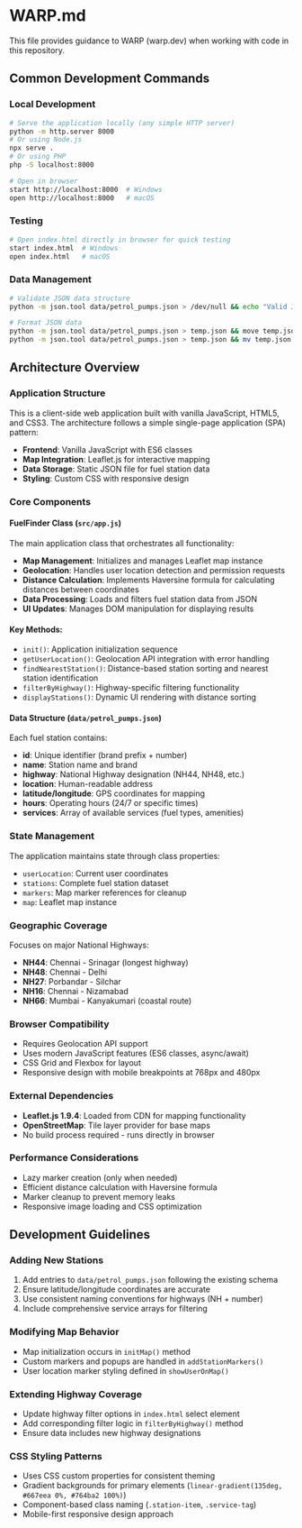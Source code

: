 # WARP.md

This file provides guidance to WARP (warp.dev) when working with code in this repository.

## Common Development Commands

### Local Development
```bash
# Serve the application locally (any simple HTTP server)
python -m http.server 8000
# Or using Node.js
npx serve .
# Or using PHP
php -S localhost:8000

# Open in browser
start http://localhost:8000  # Windows
open http://localhost:8000   # macOS
```

### Testing
```bash
# Open index.html directly in browser for quick testing
start index.html  # Windows
open index.html   # macOS
```

### Data Management
```bash
# Validate JSON data structure
python -m json.tool data/petrol_pumps.json > /dev/null && echo "Valid JSON" || echo "Invalid JSON"

# Format JSON data
python -m json.tool data/petrol_pumps.json > temp.json && move temp.json data/petrol_pumps.json  # Windows
python -m json.tool data/petrol_pumps.json > temp.json && mv temp.json data/petrol_pumps.json    # macOS/Linux
```

## Architecture Overview

### Application Structure
This is a client-side web application built with vanilla JavaScript, HTML5, and CSS3. The architecture follows a simple single-page application (SPA) pattern:

- **Frontend**: Vanilla JavaScript with ES6 classes
- **Map Integration**: Leaflet.js for interactive mapping
- **Data Storage**: Static JSON file for fuel station data
- **Styling**: Custom CSS with responsive design

### Core Components

#### FuelFinder Class (`src/app.js`)
The main application class that orchestrates all functionality:
- **Map Management**: Initializes and manages Leaflet map instance
- **Geolocation**: Handles user location detection and permission requests
- **Distance Calculation**: Implements Haversine formula for calculating distances between coordinates
- **Data Processing**: Loads and filters fuel station data from JSON
- **UI Updates**: Manages DOM manipulation for displaying results

#### Key Methods:
- `init()`: Application initialization sequence
- `getUserLocation()`: Geolocation API integration with error handling
- `findNearestStation()`: Distance-based station sorting and nearest station identification
- `filterByHighway()`: Highway-specific filtering functionality
- `displayStations()`: Dynamic UI rendering with distance sorting

#### Data Structure (`data/petrol_pumps.json`)
Each fuel station contains:
- **id**: Unique identifier (brand prefix + number)
- **name**: Station name and brand
- **highway**: National Highway designation (NH44, NH48, etc.)
- **location**: Human-readable address
- **latitude/longitude**: GPS coordinates for mapping
- **hours**: Operating hours (24/7 or specific times)
- **services**: Array of available services (fuel types, amenities)

### State Management
The application maintains state through class properties:
- `userLocation`: Current user coordinates
- `stations`: Complete fuel station dataset
- `markers`: Map marker references for cleanup
- `map`: Leaflet map instance

### Geographic Coverage
Focuses on major National Highways:
- **NH44**: Chennai - Srinagar (longest highway)
- **NH48**: Chennai - Delhi 
- **NH27**: Porbandar - Silchar
- **NH16**: Chennai - Nizamabad
- **NH66**: Mumbai - Kanyakumari (coastal route)

### Browser Compatibility
- Requires Geolocation API support
- Uses modern JavaScript features (ES6 classes, async/await)
- CSS Grid and Flexbox for layout
- Responsive design with mobile breakpoints at 768px and 480px

### External Dependencies
- **Leaflet.js 1.9.4**: Loaded from CDN for mapping functionality
- **OpenStreetMap**: Tile layer provider for base maps
- No build process required - runs directly in browser

### Performance Considerations
- Lazy marker creation (only when needed)
- Efficient distance calculation with Haversine formula
- Marker cleanup to prevent memory leaks
- Responsive image loading and CSS optimization

## Development Guidelines

### Adding New Stations
1. Add entries to `data/petrol_pumps.json` following the existing schema
2. Ensure latitude/longitude coordinates are accurate
3. Use consistent naming conventions for highways (NH + number)
4. Include comprehensive service arrays for filtering

### Modifying Map Behavior
- Map initialization occurs in `initMap()` method
- Custom markers and popups are handled in `addStationMarkers()`
- User location marker styling defined in `showUserOnMap()`

### Extending Highway Coverage
- Update highway filter options in `index.html` select element
- Add corresponding filter logic in `filterByHighway()` method
- Ensure data includes new highway designations

### CSS Styling Patterns
- Uses CSS custom properties for consistent theming
- Gradient backgrounds for primary elements (`linear-gradient(135deg, #667eea 0%, #764ba2 100%)`)
- Component-based class naming (`.station-item`, `.service-tag`)
- Mobile-first responsive design approach